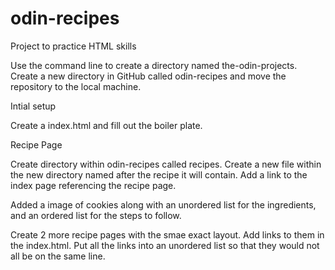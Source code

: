 # odin-recipes
Project to practice HTML skills

Use the command line to create a directory named the-odin-projects. Create a new directory in GitHub called odin-recipes and move the repository to the local machine.

Intial setup

Create a index.html and fill out the boiler plate.

Recipe Page

Create directory within odin-recipes called recipes. Create a new file within the new directory named after the recipe it will contain. Add a link to the index page referencing the recipe page.

Added a image of cookies along with an unordered list for the ingredients, and an ordered list for the steps to follow.

Create 2 more recipe pages with the smae exact layout. Add links to them in the index.html. Put all the links into an unordered list so that they would not all be on the same line.
